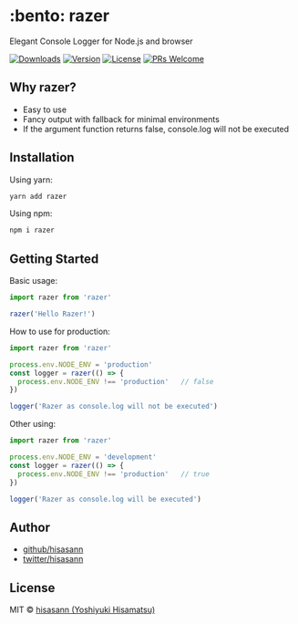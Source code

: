<p align="center">
  <h1>:bento: razer</h1>
  <span>Elegant Console Logger for Node.js and browser</span>
</p>

  <a href="https://www.npmjs.com/package/razer"><img src="https://badgen.net/npm/dm/razer" alt="Downloads"></a>
  <a href="https://www.npmjs.com/package/razer"><img src="https://badgen.net/npm/v/razer" alt="Version"></a>
  <a href="https://www.npmjs.com/package/razer"><img src="https://badgen.net/npm/license/razer" alt="License"></a>
[![PRs Welcome](https://img.shields.io/badge/PRs-welcome-brightgreen.svg)](https://reactjs.org/docs/how-to-contribute.html#your-first-pull-request)

## Why razer?

- Easy to use
- Fancy output with fallback for minimal environments
- If the argument function returns false, console.log will not be executed

## Installation

Using yarn:

```bash
yarn add razer
```

Using npm:

```bash
npm i razer
```

## Getting Started

Basic usage:

```typescript
import razer from 'razer'

razer('Hello Razer!')
```

How to use for production:

```typescript
import razer from 'razer'

process.env.NODE_ENV = 'production'
const logger = razer(() => {
  process.env.NODE_ENV !== 'production'   // false
})

logger('Razer as console.log will not be executed')
```

Other using:

```typescript
import razer from 'razer'

process.env.NODE_ENV = 'development'
const logger = razer(() => {
  process.env.NODE_ENV !== 'production'   // true
})

logger('Razer as console.log will be executed')
```

## Author

- [github/hisasann](https://github.com/hisasann)
- [twitter/hisasann](https://twitter.com/hisasann)

## License

MIT © [hisasann (Yoshiyuki Hisamatsu)](https://github.com/hisasann)
